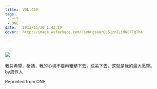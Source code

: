 ```yaml
---
title:	VOL.419
tags:
 - 一个
 - ONE
date:	2013/11/30 1:43:19
cover:	http://image.wufazhuce.com/FsyKHgsXerOLS1znZLidNBFTgThA

---
```

![](http://image.wufazhuce.com/FsyKHgsXerOLS1znZLidNBFTgThA)
---

我只希望，祈祷，我的心境不要再粗糙下去，荒芜下去，这就是我的最大愿望。 by周作人
 
Reprinted from ONE
